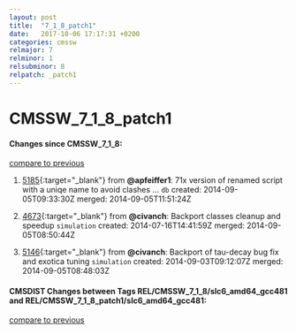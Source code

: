 ```yaml
---
layout: post
title:  "7_1_8_patch1"
date:   2017-10-06 17:17:31 +0200
categories: cmssw
relmajor: 7
relminor: 1
relsubminor: 8
relpatch: _patch1
---
```


# CMSSW_7_1_8_patch1
#### Changes since CMSSW_7_1_8:

[compare to previous](https://github.com/cms-sw/cmssw/compare/CMSSW_7_1_8...CMSSW_7_1_8_patch1)



1. [5185](http://github.com/cms-sw/cmssw/pull/5185){:target="_blank"}  from **@apfeiffer1**: 71x version of renamed script with a uniqe name to avoid clashes ...  `db`  created: 2014-09-05T09:33:30Z merged: 2014-09-05T11:51:24Z

1. [4673](http://github.com/cms-sw/cmssw/pull/4673){:target="_blank"}  from **@civanch**: Backport classes cleanup and speedup `simulation`  created: 2014-07-16T14:41:59Z merged: 2014-09-05T08:50:44Z

1. [5146](http://github.com/cms-sw/cmssw/pull/5146){:target="_blank"}  from **@civanch**: Backport of tau-decay bug fix and exotica tuning `simulation`  created: 2014-09-03T09:12:07Z merged: 2014-09-05T08:48:03Z

#### CMSDIST Changes between Tags REL/CMSSW_7_1_8/slc6_amd64_gcc481 and REL/CMSSW_7_1_8_patch1/slc6_amd64_gcc481:

[compare to previous](https://github.com/cms-sw/cmsdist/compare/REL/CMSSW_7_1_8/slc6_amd64_gcc481...REL/CMSSW_7_1_8_patch1/slc6_amd64_gcc481)


